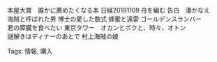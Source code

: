 本屋大賞　誰かに薦めたくなる本 日経20191109 舟を編む 告白　湊かなえ  
海賊と呼ばれた男 博士の愛した数式 蜂蜜と遠雷 ゴールデンスランバー  
君の膵臓を食べたい 東京タワー　オカンとボクと、時々、オトン  
謎解きはディナーのあとで 村上海賊の娘  

Tags: 情報, 購入